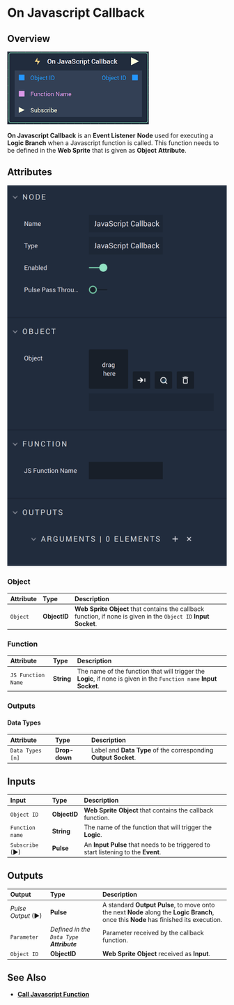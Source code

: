 # On Javascript Callback

## Overview

![The On Javascript Callback Node.](../../../.gitbook/assets/onjavascriptcallbacknode%20-%20Copy.png)

**On Javascript Callback** is an **Event Listener** **Node** used for executing a **Logic Branch** when a Javascript function is called. This function needs to be defined in the **Web Sprite** that is given as **Object** **Attribute**.

## Attributes

![The On Javascript Callback Node.](../../../.gitbook/assets/javascriptcallbackattributes%20-%20Copy.png)

### Object

| Attribute | Type | Description |
| :--- | :--- | :--- |
| `Object` | **ObjectID** | **Web Sprite** **Object** that contains the callback function, if none is given in the `Object ID` **Input Socket**. |

### Function

| Attribute | Type | Description |
| :--- | :--- | :--- |
| `JS Function Name` | **String** | The name of the function that will trigger the **Logic**, if none is given in the `Function name` **Input Socket**. |

### Outputs

#### Data Types

| Attribute | Type | Description |
| :--- | :--- | :--- |
| `Data Types [n]` | **Drop-down** | Label and **Data Type** of the corresponding **Output** **Socket**. |


## Inputs

| Input | Type | Description |
| :--- | :--- | :---|
| `Object ID` | **ObjectID** |  **Web Sprite** **Object** that contains the callback function. |
| `Function name` | **String** | The name of the function that will trigger the **Logic**. |
| `Subscribe` (►)|**Pulse** | An **Input Pulse** that needs to be triggered to start listening to the **Event**. |


## Outputs

| Output | Type | Description |
| :--- | :--- | :--- |
| _Pulse Output_ \(►\) | **Pulse** | A standard **Output Pulse**, to move onto the next **Node** along the **Logic Branch**, once this **Node** has finished its execution. |
| `Parameter` | _Defined in the `Data Type` **Attribute**_ | Parameter received by the callback function. |
| `Object ID` | **ObjectID** |**Web Sprite** **Object** received as **Input**. |

## See Also

* [**Call Javascript Function**](../../web/call-javascript-function.md)

